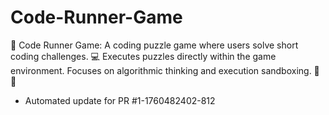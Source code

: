 # Code-Runner-Game
🧠 Code Runner Game: A coding puzzle game where users solve short coding challenges. 💻 Executes puzzles directly within the game environment. Focuses on algorithmic thinking and execution sandboxing. 🧪 🚀


- Automated update for PR #1-1760482402-812